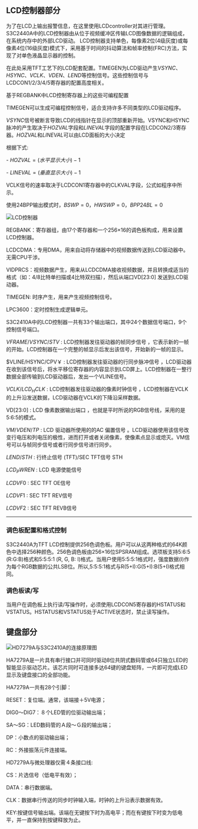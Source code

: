 ## LCD控制器部分

为了在LCD上输出报警信息，在这里使用LCDcontroller对其进行管理。S3C2440A中的LCD控制器由从位于视频缓冲区传输LCD图像数据的逻辑组成，在系统内存中的外部LCD驱动。 LCD控制器支持单色，每像素2位(4级灰度)或每像素4位(16级灰度)模式下，采用基于时间的抖动算法和帧率控制(FRC)方法，实现了对单色液晶显示器的控制。

在此处采用TFT工艺下的LCD配套配置。TIMEGEN为LCD驱动产生$VSYNC$、$HSYNC$、$VCLK$、$VDEN$、$LEND$等控制信号。这些控制信号与LCDCON1/2/3/4/5寄存器的配置高度相关。

基于REGBANK中LCD控制寄存器上的这些可编程配置 

TIMEGEN可以生成可编程控制信号，适合支持许多不同类型的LCD驱动程序。 

$VSYNC$信号被断言导致LCD的线指针在显示的顶部重新开始。VSYNC和HSYNC脉冲的产生取决于$HOZVAL$字段和$LINEVAL$字段的配置字段在LCDCON2/3寄存器。$HOZVAL$和$LINEVAL$可以由LCD面板的大小决定 

根据下式: 

\- $HOZVAL =(水平显示大小)-1$

\- $LINEVAL =(垂直显示大小)-1$

VCLK信号的速率取决于LCDCON1寄存器中的CLKVAL字段，公式如程序中所示。

使用24BPP输出模式时，$BSWP=0，HWSWP=0，BPP24BL=0$



![LCD控制器](C:\Users\qinyibo\AppData\Roaming\Typora\typora-user-images\image-20230426003318945.png)

REGBANK：寄存器组，由17个寄存器和一个256×16的调色板构成，用来设置LCD控制器。

LCDCDMA：专用DMA，用来自动将存储器中的视频数据传送到LCD驱动器中。无需CPU干涉。

VIDPRCS：视频数据产生，用来从LCDCDMA接收视频数据，并且转换成适当的格式（如：4/8比特单扫描或4比特双扫描），然后从端口VD[23:0] 发送到LCD驱动器。

TIMEGEN: 时序产生，用来产生视频控制信号。

LPC3600：定时控制生成逻辑单元。

S3C2410A中的LCD控制器一共有33个输出端口，其中24个数据信号端口，9个控制信号端口。

$VFRAME/VSYNC/STV$ : LCD控制器发往驱动器的帧同步信号 ，它表示新的一帧的开始。LCD控制器在一个完整的帧显示后发出该信号，开始新的一帧的显示。

$VLINE/HSYNC/CPV￥ : LCD控制器发往驱动器的行同步脉冲信号 ，LCD驱动器在收到该信号后，将水平移位寄存器的内容显示到LCD屏上。LCD控制器在一整行数据全部传输到LCD驱动器后，发出一个VLINE信号。

$VCLK/LCD_HCLK$ : LCD控制器发往驱动器的像素时钟信号 ，LCD控制器在VCLK的上升沿发送数据，LCD驱动器在VCLK的下降沿采样数据。

VD[23:0] : LCD 像素数据输出端口 ，也就是平时所说的RGB信号线，采用的是5:6:5的模式。

$VM/VDEN/TP$ : LCD 驱动器所使用的的AC 偏置信号 。LCD驱动器使用该信号改变行电压和列电压的极性，进而打开或者关闭像素，使像素点显示或熄灭。VM信号可以与帧同步信号或者行同步信号进行同步。

$LEND/STH$ : 行终止信号 (TFT)/SEC TFT信号 STH

$LCD_PWREN$ : LCD 电源使能信号

$LCDVF0$ : SEC TFT OE信号

$LCDVF1$ : SEC TFT REV信号

$LCDVF2$ : SEC TFT REVB信号

---

### 调色板配置和格式控制 

S3C2440A为TFT LCD控制提供256色调色板。用户可以从这两种格式的64K颜色中选择256种颜色。256色调色板由256×16位SPSRAM组成。选项板支持5:6:5 (R:G:B)格式和5:5:5:1 (R, G, B: I)格式。当用户使用5:5:5:1格式时，强度数据(I)作为每个RGB数据的公共LSB位。所以,5:5:5:1格式与R(5+I):G(5+I):B(5+I)格式相同。

### 调色板读/写 

当用户在调色板上执行读/写操作时，必须使用LCDCON5寄存器的HSTATUS和VSTATUS。HSTATUS和VSTATUS处于ACTIVE状态时，禁止读写操作。

## 键盘部分

![HD7279A与S3C2410A的连接原理图](C:\Users\qinyibo\AppData\Roaming\Typora\typora-user-images\image-20230426003709715.png)

HA7279A是一片具有串行接口并可同时驱动8位共阴式数码管或64只独立LED的智能显示驱动芯片。该芯片同时可连接多达64键的键盘矩阵，一片即可完成LED显示及键盘接口的全部功能。

HA7279A一共有28个引脚：

RESET：复位端。通常，该端接＋5V电源；

DIG0～DIG7：８个LED管的位驱动输出端；

SA～SG：LED数码管的Ａ段～Ｇ段的输出端；

DP：小数点的驱动输出端；

RC：外接振荡元件连接端。

HD7279A与微处理器仅需４条接口线:

CS：片选信号（低电平有效）；

DATA：串行数据端。

CLK：数据串行传送的同步时钟输入端，时钟的上升沿表示数据有效。

KEY:按键信号输出端。该端在无键按下时为高电平；而在有键按下时变为低电平，并一直保持到按键释放为止。

 